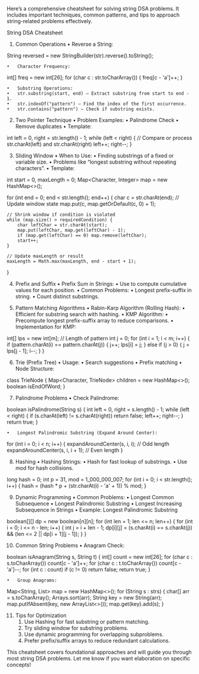 Here’s a comprehensive cheatsheet for solving string DSA problems. It includes important techniques, common patterns, and tips to approach string-related problems effectively.

String DSA Cheatsheet

1. Common Operations
   •	Reverse a String:

String reversed = new StringBuilder(str).reverse().toString();


	•	Character Frequency:

int[] freq = new int[26];
for (char c : str.toCharArray()) {
freq[c - 'a']++;
}


	•	Substring Operations:
	•	str.substring(start, end) – Extract substring from start to end - 1.
	•	str.indexOf("pattern") – Find the index of the first occurrence.
	•	str.contains("pattern") – Check if substring exists.

2. Two Pointer Technique
   •	Problem Examples:
   •	Palindrome Check
   •	Remove duplicates
   •	Template:

int left = 0, right = str.length() - 1;
while (left < right) {
// Compare or process str.charAt(left) and str.charAt(right)
left++;
right--;
}

3. Sliding Window
   •	When to Use:
   •	Finding substrings of a fixed or variable size.
   •	Problems like “longest substring without repeating characters”.
   •	Template:

int start = 0, maxLength = 0;
Map<Character, Integer> map = new HashMap<>();

for (int end = 0; end < str.length(); end++) {
char c = str.charAt(end);
// Update window state
map.put(c, map.getOrDefault(c, 0) + 1);

    // Shrink window if condition is violated
    while (map.size() > requiredCondition) {
        char leftChar = str.charAt(start);
        map.put(leftChar, map.get(leftChar) - 1);
        if (map.get(leftChar) == 0) map.remove(leftChar);
        start++;
    }

    // Update maxLength or result
    maxLength = Math.max(maxLength, end - start + 1);
}

4. Prefix and Suffix
   •	Prefix Sum in Strings:
   •	Use to compute cumulative values for each position.
   •	Common Problems:
   •	Longest prefix-suffix in string.
   •	Count distinct substrings.

5. Pattern Matching Algorithms
   •	Rabin-Karp Algorithm (Rolling Hash):
   •	Efficient for substring search with hashing.
   •	KMP Algorithm:
   •	Precompute longest prefix-suffix array to reduce comparisons.
   •	Implementation for KMP:

int[] lps = new int[m]; // Length of pattern
int j = 0;
for (int i = 1; i < m; i++) {
if (pattern.charAt(i) == pattern.charAt(j)) {
j++;
lps[i] = j;
} else if (j > 0) {
j = lps[j - 1];
i--;
}
}

6. Trie (Prefix Tree)
   •	Usage:
   •	Search suggestions
   •	Prefix matching
   •	Node Structure:

class TrieNode {
Map<Character, TrieNode> children = new HashMap<>();
boolean isEndOfWord;
}

7. Palindrome Problems
   •	Check Palindrome:

boolean isPalindrome(String s) {
int left = 0, right = s.length() - 1;
while (left < right) {
if (s.charAt(left) != s.charAt(right)) return false;
left++;
right--;
}
return true;
}


	•	Longest Palindromic Substring (Expand Around Center):

for (int i = 0; i < n; i++) {
expandAroundCenter(s, i, i);     // Odd length
expandAroundCenter(s, i, i + 1); // Even length
}

8. Hashing
   •	Hashing Strings:
   •	Hash for fast lookup of substrings.
   •	Use mod for hash collisions.

long hash = 0;
int p = 31, mod = 1_000_000_007;
for (int i = 0; i < str.length(); i++) {
hash = (hash * p + (str.charAt(i) - 'a' + 1)) % mod;
}

9. Dynamic Programming
   •	Common Problems:
   •	Longest Common Subsequence
   •	Longest Palindromic Substring
   •	Longest Increasing Subsequence in Strings
   •	Example: Longest Palindromic Substring

boolean[][] dp = new boolean[n][n];
for (int len = 1; len <= n; len++) {
for (int i = 0; i <= n - len; i++) {
int j = i + len - 1;
dp[i][j] = (s.charAt(i) == s.charAt(j)) && (len <= 2 || dp[i + 1][j - 1]);
}
}

10. Common String Problems
    •	Anagram Check:

boolean isAnagram(String s, String t) {
int[] count = new int[26];
for (char c : s.toCharArray()) count[c - 'a']++;
for (char c : t.toCharArray()) count[c - 'a']--;
for (int c : count) if (c != 0) return false;
return true;
}


	•	Group Anagrams:

Map<String, List<String>> map = new HashMap<>();
for (String s : strs) {
char[] arr = s.toCharArray();
Arrays.sort(arr);
String key = new String(arr);
map.putIfAbsent(key, new ArrayList<>());
map.get(key).add(s);
}

11. Tips for Optimization
    1.	Use Hashing for fast substring or pattern matching.
    2.	Try sliding window for substring problems.
    3.	Use dynamic programming for overlapping subproblems.
    4.	Prefer prefix/suffix arrays to reduce redundant calculations.

This cheatsheet covers foundational approaches and will guide you through most string DSA problems. Let me know if you want elaboration on specific concepts!